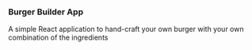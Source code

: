 ### Burger Builder App
A simple React application to hand-craft your own burger with your own combination of the ingredients
